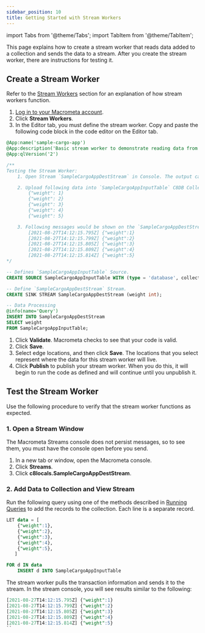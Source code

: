 ```yaml
---
sidebar_position: 10
title: Getting Started with Stream Workers
---
```


import Tabs from '@theme/Tabs';
import TabItem from '@theme/TabItem';

This page explains how to create a stream worker that reads data added to a collection and sends the data to a stream. After you create the stream worker, there are instructions for testing it. 

## Create a Stream Worker

Refer to the [Stream Workers](/cep/index.md) section for an explanation of how stream workers function.

1. [Log in to your Macrometa account](https://auth-play.macrometa.io/).
1. Click **Stream Workers**.
1. In the Editor tab, you must define the stream worker. Copy and paste the following code block in the code editor on the Editor tab.

```sql
@App:name('sample-cargo-app')
@App:description('Basic stream worker to demonstrate reading data from a collection and sending it to a stream. The stream and collection are created automatically if they do not already exist.')
@App:qlVersion('2')

/**
Testing the Stream Worker:
    1. Open Stream `SampleCargoAppDestStream` in Console. The output can be monitored here.

    2. Upload following data into `SampleCargoAppInputTable` C8DB Collection.
        {"weight": 1}
        {"weight": 2}
        {"weight": 3}
        {"weight": 4}
        {"weight": 5}

    3. Following messages would be shown on the `SampleCargoAppDestStream` Stream Console.
        [2021-08-27T14:12:15.795Z] {"weight":1}
        [2021-08-27T14:12:15.799Z] {"weight":2}
        [2021-08-27T14:12:15.805Z] {"weight":3}
        [2021-08-27T14:12:15.809Z] {"weight":4}
        [2021-08-27T14:12:15.814Z] {"weight":5}
*/

-- Defines `SampleCargoAppInputTable` Source.
CREATE SOURCE SampleCargoAppInputTable WITH (type = 'database', collection = "SampleCargoAppInputTable", collection.type="doc" , replication.type="global", map.type='json') (weight int);

-- Define `SampleCargoAppDestStream` Stream.
CREATE SINK STREAM SampleCargoAppDestStream (weight int);

-- Data Processing
@info(name='Query')
INSERT INTO SampleCargoAppDestStream
SELECT weight
FROM SampleCargoAppInputTable;
```

1. Click **Validate**. Macrometa checks to see that your code is valid.
1. Click **Save**.
1. Select edge locations, and then click **Save**. The locations that you select represent where the data for this stream worker will live.
1. Click **Publish** to publish your stream worker. When you do this, it will begin to run the code as defined and will continue until you unpublish it.

## Test the Stream Worker

Use the following procedure to verify that the stream worker functions as expected.

### 1. Open a Stream Window

The Macrometa Streams console does not persist messages, so to see them, you must have the console open before you send.

1. In a new tab or window, open the Macrometa console.
1. Click **Streams**.
1. Click **c8locals.SampleCargoAppDestStream**.

### 2. Add Data to Collection and View Stream

Run the following query using one of the methods described in [Running Queries](../../queryworkers/running-queries.md) to add the records to the collection. Each line is a separate record.

```sql
LET data = [
    {"weight":1},
    {"weight":2},
    {"weight":3},
    {"weight":4},
    {"weight":5},
   ]

FOR d IN data
    INSERT d INTO SampleCargoAppInputTable
```

The stream worker pulls the transaction information and sends it to the stream. In the stream console, you will see results similar to the following:

```sql
[2021-08-27T14:12:15.795Z] {"weight":1}
[2021-08-27T14:12:15.799Z] {"weight":2}
[2021-08-27T14:12:15.805Z] {"weight":3}
[2021-08-27T14:12:15.809Z] {"weight":4}
[2021-08-27T14:12:15.814Z] {"weight":5}
``